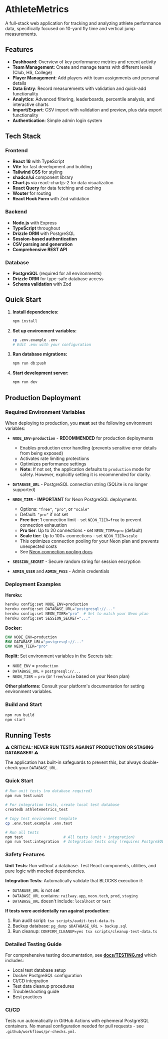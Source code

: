 # AthleteMetrics

A full-stack web application for tracking and analyzing athlete performance data, specifically focused on 10-yard fly time and vertical jump measurements.

## Features

- **Dashboard**: Overview of key performance metrics and recent activity
- **Team Management**: Create and manage teams with different levels (Club, HS, College)
- **Player Management**: Add players with team assignments and personal details
- **Data Entry**: Record measurements with validation and quick-add functionality
- **Analytics**: Advanced filtering, leaderboards, percentile analysis, and interactive charts
- **Import/Export**: CSV import with validation and preview, plus data export functionality
- **Authentication**: Simple admin login system

## Tech Stack

### Frontend
- **React 18** with TypeScript
- **Vite** for fast development and building
- **Tailwind CSS** for styling
- **shadcn/ui** component library
- **Chart.js** via react-chartjs-2 for data visualization
- **React Query** for data fetching and caching
- **Wouter** for routing
- **React Hook Form** with Zod validation

### Backend
- **Node.js** with Express
- **TypeScript** throughout
- **Drizzle ORM** with PostgreSQL
- **Session-based authentication**
- **CSV parsing and generation**
- **Comprehensive REST API**

### Database
- **PostgreSQL** (required for all environments)
- **Drizzle ORM** for type-safe database access
- **Schema validation** with Zod

## Quick Start

1. **Install dependencies:**
   ```bash
   npm install
   ```

2. **Set up environment variables:**
   ```bash
   cp .env.example .env
   # Edit .env with your configuration
   ```

3. **Run database migrations:**
   ```bash
   npm run db:push
   ```

4. **Start development server:**
   ```bash
   npm run dev
   ```

## Production Deployment

### Required Environment Variables

When deploying to production, you **must** set the following environment variables:

- **`NODE_ENV=production`** - **RECOMMENDED** for production deployments
  - Enables production error handling (prevents sensitive error details from being exposed)
  - Activates rate limiting protections
  - Optimizes performance settings
  - **Note:** If not set, the application defaults to `production` mode for safety. However, explicitly setting it is recommended for clarity.

- **`DATABASE_URL`** - PostgreSQL connection string (SQLite is no longer supported)
- **`NEON_TIER`** - **IMPORTANT** for Neon PostgreSQL deployments
  - Options: `"free"`, `"pro"`, or `"scale"`
  - Default: `"pro"` if not set
  - **Free tier**: 1 connection limit - set `NEON_TIER=free` to prevent connection exhaustion
  - **Pro tier**: Up to 20 connections - set `NEON_TIER=pro` (default)
  - **Scale tier**: Up to 100+ connections - set `NEON_TIER=scale`
  - This optimizes connection pooling for your Neon plan and prevents unexpected costs
  - See [Neon connection pooling docs](https://neon.tech/docs/connect/connection-pooling)
- **`SESSION_SECRET`** - Secure random string for session encryption
- **`ADMIN_USER`** and **`ADMIN_PASS`** - Admin credentials

### Deployment Examples

**Heroku:**
```bash
heroku config:set NODE_ENV=production
heroku config:set DATABASE_URL="postgresql://..."
heroku config:set NEON_TIER="pro"  # Set to match your Neon plan
heroku config:set SESSION_SECRET="..."
```

**Docker:**
```dockerfile
ENV NODE_ENV=production
ENV DATABASE_URL="postgresql://..."
ENV NEON_TIER="pro"
```

**Replit:**
Set environment variables in the Secrets tab:
- `NODE_ENV` = `production`
- `DATABASE_URL` = `postgresql://...`
- `NEON_TIER` = `pro` (or `free`/`scale` based on your Neon plan)

**Other platforms:** Consult your platform's documentation for setting environment variables.

### Build and Start

```bash
npm run build
npm start
```

## Running Tests

⚠️ **CRITICAL: NEVER RUN TESTS AGAINST PRODUCTION OR STAGING DATABASES!** ⚠️

The application has built-in safeguards to prevent this, but always double-check your `DATABASE_URL`.

### Quick Start

```bash
# Run unit tests (no database required)
npm run test:unit

# For integration tests, create local test database
createdb athletemetrics_test

# Copy test environment template
cp .env.test.example .env.test

# Run all tests
npm test                  # All tests (unit + integration)
npm run test:integration  # Integration tests only (requires PostgreSQL)
```

### Safety Features

**Unit Tests**: Run without a database. Test React components, utilities, and pure logic with mocked dependencies.

**Integration Tests**: Automatically validate that BLOCKS execution if:
- `DATABASE_URL` is not set
- `DATABASE_URL` contains: `railway.app`, `neon.tech`, `prod`, `staging`
- `DATABASE_URL` doesn't include: `localhost` or `test`

**If tests were accidentally run against production:**
1. Run audit script: `tsx scripts/audit-test-data.ts`
2. Backup database: `pg_dump $DATABASE_URL > backup.sql`
3. Run cleanup: `CONFIRM_CLEANUP=yes tsx scripts/cleanup-test-data.ts`

### Detailed Testing Guide

For comprehensive testing documentation, see **[docs/TESTING.md](docs/TESTING.md)** which includes:
- Local test database setup
- Docker PostgreSQL configuration
- CI/CD integration
- Test data cleanup procedures
- Troubleshooting guide
- Best practices

### CI/CD

Tests run automatically in GitHub Actions with ephemeral PostgreSQL containers. No manual configuration needed for pull requests - see `.github/workflows/pr-checks.yml`.
